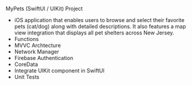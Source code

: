 MyPets (SwiftUI / UIKit) Project

- iOS application that enables users to browse and select their favorite pets (cat/dog) along with detailed descriptions. It also features a map view integration that displays all pet shelters across New Jersey.    
- Functions
- MVVC Archtecture
- Network Manager
- Firebase Authentication
- CoreData
- Integrate UIKit component in SwiftUI
- Unit Tests

